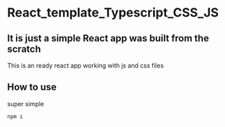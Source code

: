 # React_template_Typescript_CSS_JS


## It is just a simple React app was built from the scratch
This is an ready react app working with js and css files

## How to use 

super simple 
```
npm i
```
